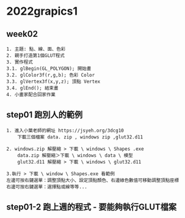 # 2022grapics1
## week02
```
1. 主題: 點、線、面、色彩
2. 親手打造第1個GLUT程式
3. 實作程式
3.1. glBegin(GL_POLYGON); 開始畫
3.2. glColor3f(r,g,b); 色彩 Color
3.3. glVertex3f(x,y,z); 頂點 Vertex
3.4. glEnd(); 結束畫 
4. 小畫家配合回家作業
```
## step01 跑別人的範例
```
1. 進入小葉老師的網址 https://jsyeh.org/3dcg10
    下載三個檔案 data. zip , windows zip ,glut32.d11
    
2. windows.zip 解壓縮 > 下載 \ windows \ Shapes .exe
    data.zip 解壓縮＞下載 \ windows \ data \ 模型
    glut32.d11 解壓縮 > 下載 \ windows \ glut32.d11

3.執行 > 下載 \ window \ Shapes.exe 看範例    
左邊可按右鍵選單：調整頂點大小、設定頂點顏色、右邊綠色數值可移動調整頂點座標
右邊可按右鍵選單：選擇點或線等等...
```
## step01-2 跑上週的程式 - 要能夠執行GLUT檔案
